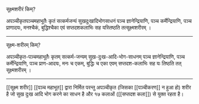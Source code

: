 सूक्ष्मशरीरं किम्?

अपञ्चीकृतपञ्चमहाभूतैः कृतं सत्कर्मजन्यं सुखदुःखादिभोगसाधनं पञ्च ज्ञानेन्द्रियाणि, पञ्च कर्मेन्द्रियाणि, पञ्च प्राणादयः, मनश्चैकं, बुद्धिश्चैका एवं सप्तदशकलाभिः सह यस्तिष्ठति तत्सूक्ष्मशरीरम् ।

---

सूक्ष्म-शरीरम् किम्?

अपञ्चीकृत-पञ्चमहाभूतैः कृतम् सत्कर्म-जन्यम् सुख-दुःख-आदि-भोग-साधनम् पञ्च ज्ञानेन्द्रियाणि, पञ्च कर्मेन्द्रियाणि, पञ्च प्राण-आदयः, मनः च एकम्, बुद्धिः च एका एवम् सप्तदश-कलाभिः सह यः तिष्ठति तत् सूक्ष्मशरीरम् ।

---

[[सूक्ष्म शरीर]] [[पञ्च महाभूत]] द्वारा निर्मित परन्तु अपञ्चीकृत (जिसका [[पञ्चीकरण]] न हुआ हो) शरीर है जो सुख दुःख आदि भोग करने का साधन है और १७ कलाओं ([[सप्तदश कला]]) से युक्त रहता है।